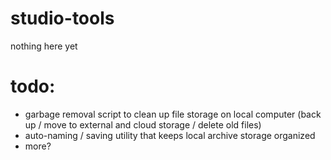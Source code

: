 # studio-tools

nothing here yet

# todo:
* garbage removal script to clean up file storage on local computer (back up / move to external and cloud storage / delete old files)
* auto-naming / saving utility that keeps local archive storage organized
* more?
